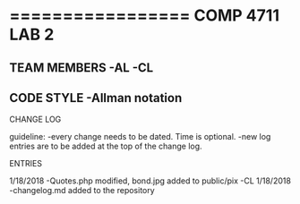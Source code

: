 =================
 COMP 4711 LAB 2
=================

TEAM MEMBERS
	-AL
	-CL
-----------------------	
CODE STYLE
	-Allman notation
-----------------------
CHANGE LOG

guideline: 
	-every change needs to be dated. Time is optional.
	-new log entries are to be added at the top of the change log.

ENTRIES

1/18/2018 -Quotes.php modified, bond.jpg added to public/pix -CL
1/18/2018 -changelog.md added to the repository
